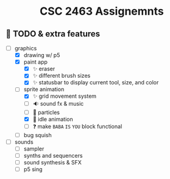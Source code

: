 <h1 align="center">
    <br>
    CSC 2463 Assignemnts
    <br>
</h1>

## :memo: TODO & extra features
- [ ] graphics
  - [X] drawing w/ p5
  - [X] paint app
    - [X] :sparkles: eraser
    - [X] :sparkles: different brush sizes
    - [X] :sparkles: statusbar to display current tool, size, and color
  - [ ] sprite animation
    - [X] :sparkles: grid movement system
    - [ ] :sound: sound fx & music
    - [ ] :dizzy: particles
    - [X] :star2: idle animation
    - [ ] :question: make `BABA` `IS` `YOU` block functional
  - [ ] bug squish
- [ ] sounds
  - [ ] sampler
  - [ ] synths and sequencers
  - [ ] sound synthesis & SFX
  - [ ] p5 sing
